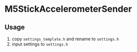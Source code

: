 # M5StickAccelerometerSender

## Usage
1. copy `settings_template.h` and rename to `settings.h`
2. input settings to `settings.h`